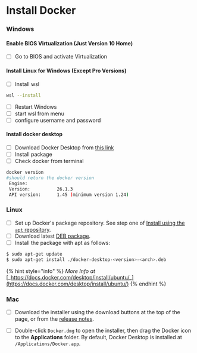 # Install Docker

### Windows

#### Enable BIOS Virtualization (Just Version 10 Home)

* [ ] Go to BIOS and activate Virtualization

#### Install Linux for Windows (Except Pro Versions)

* [ ] Install wsl

```bash
wsl --install
```

* [ ] Restart Windows
* [ ] start wsl from menu
* [ ] configure username and password

#### Install docker desktop

* [ ] Download Docker Desktop from [this link](https://desktop.docker.com/win/main/amd64/Docker%20Desktop%20Installer.exe)
* [ ] Install package
* [ ] Check docker from terminal

```bash
docker version
#should return the docker version
 Engine:
 Version:          26.1.3
 API version:      1.45 (minimum version 1.24)

```

### Linux

* [ ] Set up Docker's package repository. See step one of [Install using the `apt` repository](https://docs.docker.com/engine/install/ubuntu/#install-using-the-repository).
* [ ] Download latest [DEB package](https://desktop.docker.com/linux/main/amd64/149282/docker-desktop-4.30.0-amd64.deb?utm_source=docker\&utm_medium=webreferral\&utm_campaign=docs-driven-download-linux-amd64).
* [ ] Install the package with apt as follows:

```bash
$ sudo apt-get update
$ sudo apt-get install ./docker-desktop-<version>-<arch>.deb
```

{% hint style="info" %}
_More Info at_ [_https://docs.docker.com/desktop/install/ubuntu/_](https://docs.docker.com/desktop/install/ubuntu/)
{% endhint %}

### Mac

* [ ] Download the installer using the download buttons at the top of the page, or from the [release notes](https://docs.docker.com/desktop/release-notes/).
* [ ] Double-click `Docker.dmg` to open the installer, then drag the Docker icon to the **Applications** folder. By default, Docker Desktop is installed at `/Applications/Docker.app`.

